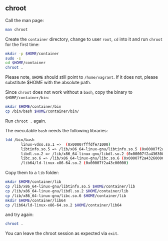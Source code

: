 ## chroot
Call the man page:

```bash
man chroot
```

Create the `container` directory, change to user `root`, `cd` into it and run `chroot` for the first time:

```bash
mkdir -p $HOME/container
sudo -s
cd $HOME/container
chroot .
```

Please note, `$HOME` should still point to `/home/vagrant`. If it does not, please substitute $HOME with the absolute path.

Since `chroot` does not work without a `bash`, copy the binary to `$HOME/container/bin`:
```bash
mkdir $HOME/container/bin
cp /bin/bash $HOME/container/bin/
```

Run `chroot .` again.

The executable `bash` needs the following libraries:
```bash
ldd /bin/bash
       linux-vdso.so.1 =>  (0x00007fffdfe71000)
       libtinfo.so.5 => /lib/x86_64-linux-gnu/libtinfo.so.5 (0x00007f2a43840000)
       libdl.so.2 => /lib/x86_64-linux-gnu/libdl.so.2 (0x00007f2a43630000)
       libc.so.6 => /lib/x86_64-linux-gnu/libc.so.6 (0x00007f2a43260000)
       /lib64/ld-linux-x86-64.so.2 (0x00007f2a43c00000)
```

Copy them to a `lib` folder:

```bash
mkdir $HOME/container/lib
cp /lib/x86_64-linux-gnu/libtinfo.so.5 $HOME/container/lib
cp /lib/x86_64-linux-gnu/libdl.so.2 $HOME/container/lib
cp /lib/x86_64-linux-gnu/libc.so.6 $HOME/container/lib
mkdir $HOME/container/lib64
cp /lib64/ld-linux-x86-64.so.2 $HOME/container/lib64
```
and try again:
```bash
chroot .
```
You can leave the chroot session as expected via `exit`.
